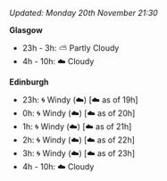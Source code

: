 *Updated: Monday 20th November 21:30*

**Glasgow**

* 23h - 3h: :partly_sunny: Partly Cloudy
* 4h - 10h: :cloud: Cloudy

**Edinburgh**

* 23h: :cyclone: Windy (:cloud:) [:cloud: as of 19h]
* 0h: :cyclone: Windy (:cloud:) [:cloud: as of 20h]
* 1h: :cyclone: Windy (:cloud:) [:cloud: as of 21h]
* 2h: :cyclone: Windy (:cloud:) [:cloud: as of 22h]
* 3h: :cyclone: Windy (:cloud:) [:cloud: as of 23h]
* 4h - 10h: :cloud: Cloudy
